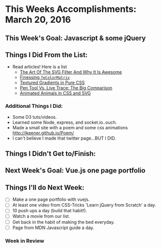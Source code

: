 # This Weeks Accomplishments: March 20, 2016

## This Week's Goal: Javascript & some jQuery

## Things I Did From the List:
- Read articles! Here is a list
    - [The Art Of The SVG Filter And Why It Is Awesome](https://www.smashingmagazine.com/2015/05/why-the-svg-filter-is-awesome/)
    - [Finessing `feColorMatrix`](http://alistapart.com/article/finessing-fecolormatrix)
    - [Textured Gradients in Pure CSS](http://rentafounder.com/textured-gradients-in-pure-css/)
    - [Pen Tool Vs. Live Trace: The Big Comparison](https://www.smashingmagazine.com/2016/02/pen-tool-live-trace-comparison/)
    - [Animated Animals in CSS and SVG](http://tympanus.net/codrops/2016/03/21/animated-animals-css-svg)

### Additional Things I Did:

- Some D3 tuts/videos.
- Learned some Node, express, and socket.io..ouch.
- Made a small site with a poem and some css animations http://jkeener.github.io/Poem/
- I can't believe I made that twitter page...BUT I DID.

## Things I Didn't Get to/Finish:

## Next Week's Goal: Vue.js one page portfolio

## Things I'll do Next Week:

- [ ] Make a one page portfolio with vuejs.
- [ ] At least one video from CSS-Tricks 'Learn jQuery from Scratch' a day.
- [ ] 10 push ups a day (build that habit!).
- [ ] Watch a movie from our list.
- [ ] Get back in the habit of making the bed everyday.
- [ ] Page from MDN Javascript guide a day.

### Week in Review